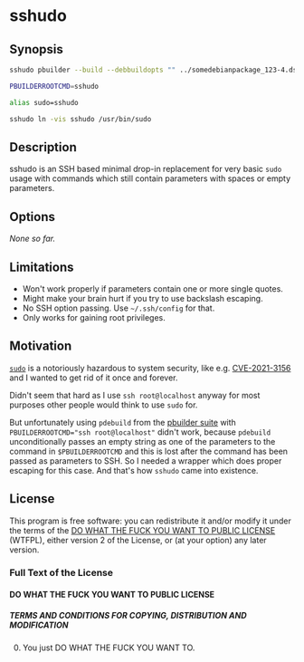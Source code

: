 sshudo
======

Synopsis
--------

```sh
sshudo pbuilder --build --debbuildopts "" ../somedebianpackage_123-4.dsc

PBUILDERROOTCMD=sshudo

alias sudo=sshudo

sshudo ln -vis sshudo /usr/bin/sudo
```

Description
-----------

sshudo is an SSH based minimal drop-in replacement for very basic
`sudo` usage with commands which still contain parameters with spaces
or empty parameters.

Options
-------

_None so far._

Limitations
-----------

* Won't work properly if parameters contain one or more single quotes.
* Might make your brain hurt if you try to use backslash escaping.
* No SSH option passing. Use `~/.ssh/config` for that.
* Only works for gaining root privileges.

Motivation
----------

[`sudo`](https://www.sudo.ws/) is a notoriously hazardous to system
security, like
e.g. [CVE-2021-3156](https://blog.qualys.com/vulnerabilities-research/2021/01/26/cve-2021-3156-heap-based-buffer-overflow-in-sudo-baron-samedit)
and I wanted to get rid of it once and forever.

Didn't seem that hard as I use `ssh root@localhost` anyway for most
purposes other people would think to use `sudo` for.

But unfortunately using `pdebuild` from the [pbuilder
suite](https://pbuilder-team.pages.debian.net/pbuilder/) with
`PBUILDERROOTCMD="ssh root@localhost"` didn't work, because `pdebuild`
unconditionally passes an empty string as one of the parameters to the
command in `$PBUILDERROOTCMD` and this is lost after the command has
been passed as parameters to SSH. So I needed a wrapper which does
proper escaping for this case. And that's how `sshudo` came into
existence.

License
-------

This program is free software: you can redistribute it and/or modify
it under the terms of the [DO WHAT THE FUCK YOU WANT TO PUBLIC
LICENSE](http://www.wtfpl.net/about/) (WTFPL), either version 2 of the
License, or (at your option) any later version.

### Full Text of the License

#### DO WHAT THE FUCK YOU WANT TO PUBLIC LICENSE

##### TERMS AND CONDITIONS FOR COPYING, DISTRIBUTION AND MODIFICATION

0. You just DO WHAT THE FUCK YOU WANT TO.
